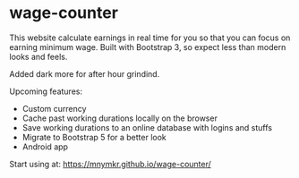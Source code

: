 # wage-counter
This website calculate earnings in real time for you so that you can focus on earning minimum wage.
Built with Bootstrap 3, so expect less than modern looks and feels.

Added dark more for after hour grindind.

Upcoming features:
 - Custom currency
 - Cache past working durations locally on the browser
 - Save working durations to an online database with logins and stuffs
 - Migrate to Bootstrap 5 for a better look
 - Android app

Start using at: https://mnymkr.github.io/wage-counter/